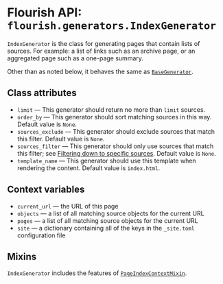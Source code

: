 # Flourish API: `flourish.generators.IndexGenerator`

`IndexGenerator` is the class for generating pages that contain lists of
sources. For example: a list of links such as an archive page, or an
aggregated page such as a one-page summary.

Other than as noted below, it behaves the same as
[`BaseGenerator`](/api-flourish-generators-base/).


## Class attributes

  * `limit` — This generator should return no more than `limit` sources.
  * `order_by` — This generator should sort matching sources in this way.
    Default value is `None`.
  * `sources_exclude` — This generator should exclude sources that match
    this filter. Default value is `None`.
  * `sources_filter` — This generator should only use sources that match
    this filter; see
    [Filtering down to specific sources](/api-flourish/#filtering-down-to-specific-sources).
    Default value is `None`.
  * `template_name` — This generator should use this template when rendering
    the content. Default value is `index.html`.


## Context variables

  * `current_url` — the URL of this page
  * `objects` — a list of all matching source objects for the current URL
  * `pages` — a list of all matching source objects for the current URL
  * `site` — a dictionary containing all of the keys in the `_site.toml`
    configuration file

## Mixins

`IndexGenerator` includes the features of
[`PageIndexContextMixin`](/api-flourish-generators/#pageindexcontextmixin).

